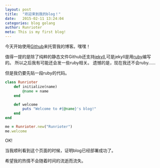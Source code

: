 ```yaml
---
layout: post
title:  "欢迎来到我的blog！"
date:   2015-02-11 13:24:04
categories: blog golang
author: Runrioter
meta: This is my first blog!
---
```

今天开始使用[Github][github]来托管我的博客。嘿嘿！

值得一提的是除了纯粹的静态文件Github还支持[jekyll][jekyll],可是jekyll是用[ruby][ruby]编写的。
所以之后我有可能还会发一些ruby相关。
遗憾的是，现在我还不会ruby……

但是我仍要先贴一段ruby的代码。

```ruby
class Runrioter
	def initialize(name)
		@name = name
	end

	def welcome
		puts "Welcome to #{@name}'s blog!"
	end
end

me = Runrioter.new("Runrioter")
me.welcome
```

OK!

当我顺利看到这个页面的时候，证明blog已经部署成功了。

希望我的热情不会随着时间的流逝而流失。

[jekyll]: http://jekyllrb.com
[ruby]: https://www.ruby-lang.org
[github]: https://github.com